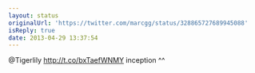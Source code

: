 ```yaml
---
layout: status
originalUrl: 'https://twitter.com/marcgg/status/328865727689945088'
isReply: true
date: 2013-04-29 13:37:54
---
```


@Tigerlily http://t.co/bxTaefWNMY inception ^^
